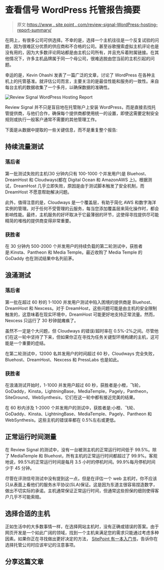 # 查看信号 WordPress 托管报告摘要

> 原文:[https://www . site point . com/review-signal-WordPress-hosting-report-summary/](https://www.sitepoint.com/review-signal-wordpress-hosting-report-summary/)

在网上，有很多公司可供选择。不幸的是，选择一个主机往往是一个反复试验的问题，因为很难区分优质的供应商和不合格的公司。甚至谷歌搜索虚拟主机评论也是没有用的，因为大多数评论网站都是由主机公司所有，并且充斥着附属链接。在其他情况下，许多主机品牌属于同一个母公司，很难逃脱由您当前的主机引起的问题。

幸运的是，Kevin Ohashi 发表了一篇广泛的文章，讨论了 WordPress 在各种主机上的托管基准。就评估公司而言，主要关注的是最佳性能和服务的一致性。来自每台主机的数据收集了一个多月，以确保数据的准确性。

![Review Signal WordPress Hosting Report](../Images/43a5c90142ac47f5af0252399571b704.png)

Review Signal 并不只是盲目地在托管账户上安装 WordPress，而是直接去找托管提供商，与他们合作，确保每个提供商都使用统一的设置，即使这需要定制安全规则或执行一般客户通常不需要的其他管理工作。

下面是从数据中提取的一些关键信息，而不是重复整个报告:

## 持续流量测试

### 落后者

第一批测试失败的主机(30 分钟内只有 100-1000 个并发用户)是 Bluehost、DreamHost 和 Cloudways(都在 Digital Ocean 和 AmazonAWS 上)。根据测试，DreamHost 几乎立即失败，原因是由于测试脚本触发了安全机制，而 DreamHost 不愿意帮助解决问题。

此外，值得注意的是，Cloudways 是一个覆盖层，有助于简化 AWS 和数字海洋实例的管理。对于任何不受管理的云服务，每当您添加覆盖层来简化操作时，都会影响性能。最终，主机服务的好坏取决于它最薄弱的环节，这使得寻找提供尽可能精简的堆栈的提供商变得非常重要。

### 获胜者

在 30 分钟内 500-2000 个并发用户的持续负载的第二轮测试中，获胜者是:Kinsta、Pantheon 和 Media Temple。最近收购了 Media Temple 的 GoDaddy 也在测试结果中名列前茅。

## 浪涌测试

### 落后者

第一批在超过 60 秒的 1-1000 并发用户测试中陷入困境的提供商是 Bluehost、DreamHost 和 Nexcess。对于 DreamHost，这些问题可能是由主机的安全限制触发的，这意味着在现实环境中，DreamHost 可能更好地支持正常流量。然而，Nexcess 只运行了 30 秒钟就瘫痪了。

虽然不一定是个大问题，但 Cloudways 的错误/超时率在 0.5%-2%之间。尽管他们在这一轮中坚持了下来，但如果你正在寻找为任务关键型环境构建的主机，这可能是一个重要的症结。

在第二轮测试中，12000 名并发用户的时间超过 60 秒，Cloudways 完全失败，Bluehost、DreamHost、Nexcess 和 PressLabs 也是如此。

### 获胜者

在浪涌测试开始时，1-1000 并发用户超过 60 秒，获胜者是小橙，飞轮，GoDaddy，Kinsta，LightningBase，MediaTemple，Pagely，Pantheon，SiteGround，WebSynthesis，它们在这一轮中都有接近完美的结果。

在 60 秒内涉及 1-2000 个并发用户的测试中，获胜者是:小橙、飞轮、GoDaddy、Kinsta、LightningBase、MediaTemple、Pagely、Pantheon 和 WebSynthesis。这些主机的错误率都在 0.5%左右或更低。

## 正常运行时间测量

在 Review Signal 的测试中，没有一台被测主机的正常运行时间低于 99.5%。除了 MediaTemple 和 Bluehost，所有主机的正常运行时间都超过了 99.9%。客观地说，99.5%的正常运行时间是每月 3.5 小时的停机时间。99.9%每月停机时间少于 45 分钟。

尽管在评测信号测试中没有提到这一点，但是在评估一个 web 主机时，你不应该只从表面上看他们的服务水平协议(SLA)保证。这是因为东道主很容易捏造数字，做出不切实际的承诺。主机通常保证正常运行时间，但通常这些担保的细则使得客户几乎不可能索赔。

## 选择合适的主机

正如生活中的大多数事情一样，在选择网站主机时，没有正确或错误的答案。由于网页开发是一个如此广阔的领域，找到一个主机来满足您的需求只能通过考虑多种因素。如果你正在寻找做出更好决定的方法， [SitePoint 有一本入门书](https://www.sitepoint.com/how-to-choose-your-web-hosting-provider/)，告诉你在选择托管公司时应该牢记的注意事项。

## 分享这篇文章